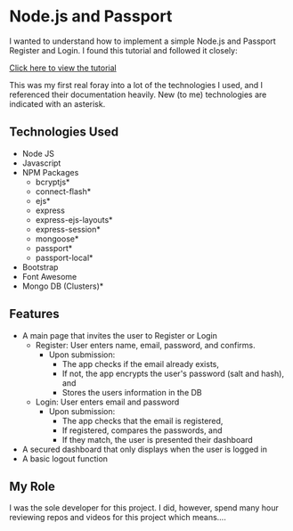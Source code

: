 # Node.js and Passport  

I wanted to understand how to implement a simple Node.js and Passport Register and Login. I found this tutorial and followed it closely: 

[Click here to view the tutorial](https://www.youtube.com/watch?v=6FOq4cUdH8k "Named link title") 

This was my first real foray into a lot of the technologies I used, and I referenced their documentation heavily. New (to me) technologies are indicated with an asterisk. 

## Technologies Used 
* Node JS 
* Javascript 
* NPM Packages
    * bcryptjs*
    * connect-flash*
    * ejs* 
    * express
    * express-ejs-layouts*
    * express-session*
    * mongoose* 
    * passport* 
    * passport-local*
* Bootstrap
* Font Awesome
* Mongo DB (Clusters)* 

## Features 
* A main page that invites the user to Register or Login 
    * Register: User enters name, email, password, and confirms.
        * Upon submission: 
            * The app checks if the email already exists, 
            * If not, the app encrypts the user's password (salt and hash), and
            * Stores the users information in the DB
    * Login: User enters email and password
        * Upon submission: 
            * The app checks that the email is registered, 
            * If registered, compares the passwords, and 
            * If they match, the user is presented their dashboard
* A secured dashboard that only displays when the user is logged in
* A basic logout function 


## My Role 
I was the sole developer for this project. I did, however, spend many hour reviewing repos and videos for this project which means.... 
